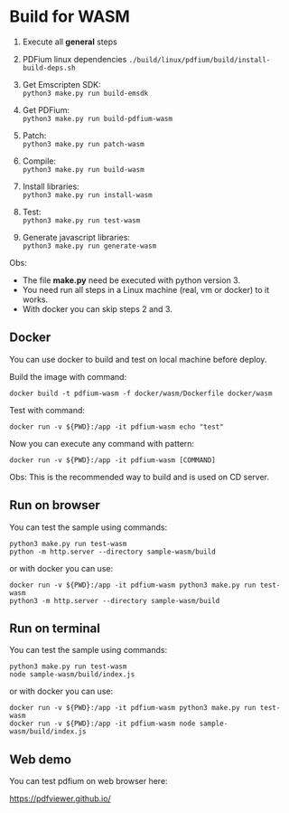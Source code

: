 # Build for WASM

1. Execute all **general** steps

2. PDFium linux dependencies
```./build/linux/pdfium/build/install-build-deps.sh```

3. Get Emscripten SDK:  
```python3 make.py run build-emsdk```  

4. Get PDFium:  
```python3 make.py run build-pdfium-wasm```  

5. Patch:  
```python3 make.py run patch-wasm```  

6. Compile:  
```python3 make.py run build-wasm```  
  
7. Install libraries:  
```python3 make.py run install-wasm```  

8. Test:  
```python3 make.py run test-wasm```  
  
9. Generate javascript libraries:  
```python3 make.py run generate-wasm```  

Obs:
- The file **make.py** need be executed with python version 3.  
- You need run all steps in a Linux machine (real, vm or docker) to it works.
- With docker you can skip steps 2 and 3.


## Docker

You can use docker to build and test on local machine before deploy.

Build the image with command:

```docker build -t pdfium-wasm -f docker/wasm/Dockerfile docker/wasm```

Test with command:

```docker run -v ${PWD}:/app -it pdfium-wasm echo "test"```

Now you can execute any command with pattern:

```docker run -v ${PWD}:/app -it pdfium-wasm [COMMAND]```

Obs: This is the recommended way to build and is used on CD server.

## Run on browser

You can test the sample using commands:

```
python3 make.py run test-wasm
python -m http.server --directory sample-wasm/build
```

or with docker you can use:

```
docker run -v ${PWD}:/app -it pdfium-wasm python3 make.py run test-wasm
python3 -m http.server --directory sample-wasm/build
```

## Run on terminal

You can test the sample using commands:

```
python3 make.py run test-wasm
node sample-wasm/build/index.js
```

or with docker you can use:

```
docker run -v ${PWD}:/app -it pdfium-wasm python3 make.py run test-wasm
docker run -v ${PWD}:/app -it pdfium-wasm node sample-wasm/build/index.js
```

## Web demo

You can test pdfium on web browser here:

https://pdfviewer.github.io/
